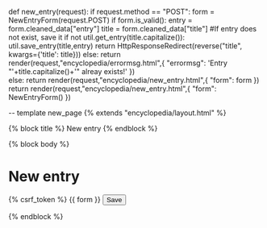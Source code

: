 def new_entry(request):
	if request.method == "POST":
		form = NewEntryForm(request.POST)
		if form.is_valid():
			entry = form.cleaned_data["entry"]
			title = form.cleaned_data["title"]
			#If entry does not exist, save it
			if not util.get_entry(title.capitalize()):
				util.save_entry(title,entry)
				return HttpResponseRedirect(reverse("title", kwargs={'title': title}))
			else:
				return render(request,"encyclopedia/errormsg.html",{
					"errormsg": 'Entry "'+title.capitalize()+'" alreay exists!'
					})	
		else:
			return render(request,"encyclopedia/new_entry.html",{
				"form": form
				})
	return render(request,"encyclopedia/new_entry.html",{
		"form": NewEntryForm()
		})


-- template new_page
{% extends "encyclopedia/layout.html" %}

{% block title %}
    New entry
{% endblock %}

{% block body %}
    <h1>New entry</h1>
    <form action="{% url 'new_entry' %}" method="post">
		{% csrf_token %}
		{{ form }}
        <input type="submit" value="Save">                    
    </form>
{% endblock %}
